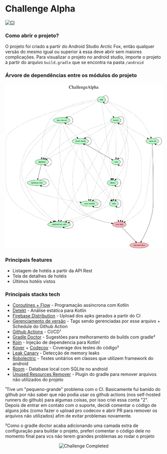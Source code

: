# Challenge Alpha
[![CI](https://github.com/aka-godinez-2/challenge-alpha/actions/workflows/main.yml/badge.svg)](https://github.com/aka-godinez-2/challenge-alpha/actions/workflows/main.yml)

### Como abrir o projeto?
O projeto foi criado a partir do Android Studio Arctic Fox, então qualquer versão do mesmo igual ou superior à essa deve abrir sem maiores complicações. 
Para visualizar o projeto no android studio, importe o projeto à partir do arquivo `build.gradle` que se encontra na pasta `/android`

### Árvore de dependências entre os módulos do projeto
<p align="center">
  <img src="/android/project.dot.png" alt="Dependency Tree" />
</p>

### Principais features
- Listagem de hotéis a partir da API Rest
- Tela de detalhes de hotéis
- Últimos hotéis vistos

### Principais stacks tech
- [Coroutines + Flow](https://kotlinlang.org/docs/coroutines-guide.html) - Programação assíncrona com Kotlin
- [Detekt](https://detekt.dev/) - Análise estática para Kotlin
- [Firebase Distribution](https://firebase.google.com/docs/app-distribution) - Upload dos apks gerados a partir do CI
- [Gerenciamento de versão](https://github.com/aka-godinez-2/challenge-alpha/blob/master/android/current-version.txt) - Tags sendo gerenciadas por esse arquivo + Schedule do Github Action
- [Github Actions](https://github.com/features/actions) - CI/CD¹
- [Gradle Doctor](https://runningcode.github.io/gradle-doctor/) - Sugestões para melhoramento de builds com gradle²
- [Koin](https://insert-koin.io/) - Injeção de dependencia para Kotlin!
- [Kover](https://github.com/Kotlin/kotlinx-kover) + [Codecov](https://about.codecov.io/) - Coverage dos testes do código²
- [Leak Canary](https://square.github.io/leakcanary/) - Detecção de memory leaks
- [Robolectric](http://robolectric.org/) - Testes unitários em classes que utilizem framework do android
- [Room](https://developer.android.com/training/data-storage/room) - Database local com SQLite no android
- [Unused Resources Remover](https://github.com/konifar/gradle-unused-resources-remover-plugin) - Plugin do gradle para remover arquivos não utilizados do projeto

¹Tive um "pequeno-grande" problema com o CI. Basicamente fui banido do github por não saber que não podia usar os github actions (nos self-hosted runners do github) para algumas coisas, por isso criei essa conta "2". Depois de entrar em contato com o suporte, decidi comentar o código de alguns jobs (como fazer o upload pro codecov e abrir PR para remover os arquivos não utilizados) afim de evitar problemas novamente.

²Como o gradle doctor acaba adicionando uma camada extra de configuração para buildar o projeto, preferi comentar o código dele no momento final para vcs não terem grandes problemas ao rodar o projeto

<p align="center">
  <img src="https://memegenerator.net/img/instances/55383699/challenge-completed.jpg" alt="Challenge Completed" />
</p>



